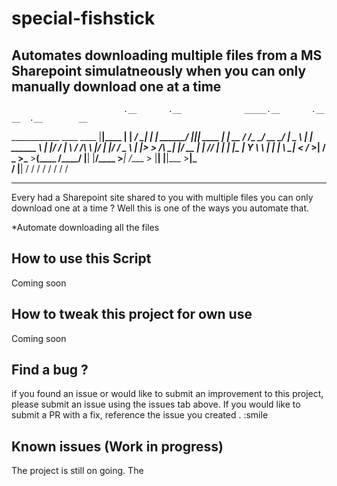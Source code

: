 # special-fishstick

## Automates downloading multiple files from a MS Sharepoint simulatneously when you can only manually download one at a time

                             .__       .__              _____.__       .__              __  .__        __    
  ____________   ____   ____ |__|____  |  |           _/ ____\__| _____|  |__   _______/  |_|__| ____ |  | __
 /  ___/\____ \_/ __ \_/ ___\|  \__  \ |  |    ______ \   __\|  |/  ___/  |  \ /  ___/\   __\  |/ ___\|  |/ /
 \___ \ |  |_> >  ___/\  \___|  |/ __ \|  |__ /_____/  |  |  |  |\___ \|   Y  \\___ \  |  | |  \  \___|    < 
/____  >|   __/ \___  >\___  >__(____  /____/          |__|  |__/____  >___|  /____  > |__| |__|\___  >__|_ \
     \/ |__|        \/     \/        \/                              \/     \/     \/               \/     \/
___________________________________________________________________________________________________________________________________

Every had a Sharepoint site shared to you with multiple files you can only download one at a time ? Well this is one of the ways you automate that.

*Automate downloading all the files


## How to use this Script

Coming soon

## How to tweak this project for own use 

Coming soon

## Find a bug ?

if you found an issue or would like to submit an improvement to this project, please submit an issue using the issues tab above. If you would like to submit a PR with a fix, reference the issue you created . :smile

## Known issues (Work in progress)

The project is still on going. The 
